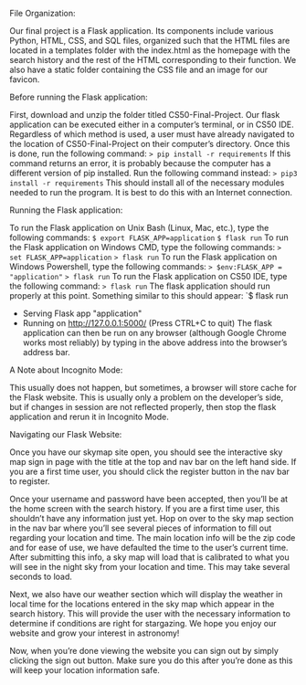 File Organization:

Our final project is a Flask application. Its components include various Python, HTML, CSS, and SQL files, organized such that the HTML files are located in a templates folder with the index.html as the homepage with the search history and the rest of the HTML corresponding to their function. We also have a static folder containing the CSS file and an image for our favicon.

Before running the Flask application:

First, download and unzip the folder titled CS50-Final-Project. Our flask application can be executed either in a computer’s terminal, or in CS50 IDE. Regardless of which method is used, a user must have already navigated to the location of CS50-Final-Project on their computer’s directory. Once this is done, run the following command:
`> pip install -r requirements`
If this command returns an error, it is probably because the computer has a different version of pip installed. Run the following command instead:
`> pip3 install -r requirements`
This should install all of the necessary modules needed to run the program. It is best to do this with an Internet connection.


Running the Flask application:

To run the Flask application on Unix Bash (Linux, Mac, etc.), type the following commands:
`$ export FLASK_APP=application`
`$ flask run`
To run the Flask application on Windows CMD, type the following commands:
`> set FLASK_APP=application`
`> flask run`
To run the Flask application on Windows Powershell, type the following commands:
`> $env:FLASK_APP = "application"`
`> flask run`
To run the Flask application on CS50 IDE, type the following command:
`> flask run`
The flask application should run properly at this point. Something similar to this should appear:
`$ flask run
 * Serving Flask app "application"
 * Running on http://127.0.0.1:5000/ (Press CTRL+C to quit)
The flask application can then be run on any browser (although Google Chrome works most reliably) by typing in the above address into the browser’s address bar. 




A Note about Incognito Mode:

This usually does not happen, but sometimes, a browser will store cache for the Flask website. This is usually only a problem on the developer’s side, but if changes in session are not reflected properly, then stop the flask application and rerun it in Incognito Mode.

Navigating our Flask Website:

Once you have our skymap site open, you should see the interactive sky map sign in page with the title at the top and nav bar on the left hand side. If you are a first time user, you should click the register button in the nav bar to register. 

Once your username and password have been accepted, then you’ll be at the home screen with the search history. If you are a first time user, this shouldn’t have any information just yet. Hop on over to the sky map section in the nav bar where you’ll see several pieces of information to fill out regarding your location and time. The main location info will be the zip code and for ease of use, we have defaulted the time to the user’s current time. After submitting this info, a sky map will load that is calibrated to what you will see in the night sky from your location and time. This may take several seconds to load. 

Next, we also have our weather section which will display the weather in local time for the locations entered in the sky map which appear in the search history. This will provide the user with the necessary information to determine if conditions are right for stargazing. We hope you enjoy our website and grow your interest in astronomy!

Now, when you’re done viewing the website you can sign out by simply clicking the sign out button. Make sure you do this after you’re done as this will keep your location information safe. 
